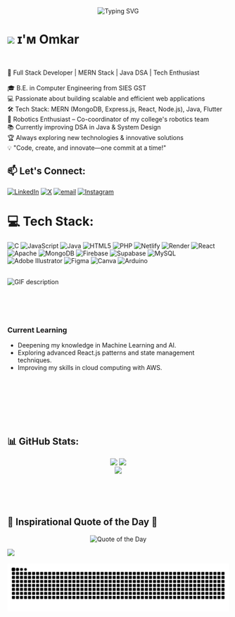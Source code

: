 <!-- Banner Section -->
<div align="center">
  <img src="https://readme-typing-svg.demolab.com?font=Fira+Code&size=30&duration=4000&pause=1000&color=54BDF7&center=true&vCenter=true&width=435&lines=Full+Stack+Developer;Robotics+Enthusiast;Problem+Solver" alt="Typing SVG" />
</div>

<!--Header Name-->
# <img src="https://emojis.slackmojis.com/emojis/images/1531849430/4246/blob-sunglasses.gif?1531849430" width="30"/> ɪ'ᴍ Omkar
<br /> 


🚀 Full Stack Developer | MERN Stack | Java DSA | Tech Enthusiast<br><br>🎓 B.E. in Computer Engineering from SIES GST<br>💻 Passionate about building scalable and efficient web applications<br>🛠️ Tech Stack: MERN (MongoDB, Express.js, React, Node.js), Java, Flutter<br>🤖 Robotics Enthusiast – Co-coordinator of my college's robotics team<br>📚 Currently improving DSA in Java & System Design<br>🏆 Always exploring new technologies & innovative solutions<br>💡 "Code, create, and innovate—one commit at a time!"

## 📫 Let's Connect:

[![LinkedIn](https://img.shields.io/badge/LinkedIn-%230077B5.svg?logo=linkedin&logoColor=white)](https://linkedin.com/in/omkar-tigade) [![X](https://img.shields.io/badge/X-black.svg?logo=X&logoColor=white)](https://x.com/OTigade) [![email](https://img.shields.io/badge/Email-D14836?logo=gmail&logoColor=white)](mailto:omkartigade@gmail.com) [![Instagram](https://img.shields.io/badge/Instagram-%23E4405F.svg?logo=Instagram&logoColor=white)](https://instagram.com/omkar_1705_) 

# 💻 Tech Stack:

![C](https://img.shields.io/badge/c-%2300599C.svg?style=for-the-badge&logo=c&logoColor=white) ![JavaScript](https://img.shields.io/badge/javascript-%23323330.svg?style=for-the-badge&logo=javascript&logoColor=%23F7DF1E) ![Java](https://img.shields.io/badge/java-%23ED8B00.svg?style=for-the-badge&logo=openjdk&logoColor=white) ![HTML5](https://img.shields.io/badge/html5-%23E34F26.svg?style=for-the-badge&logo=html5&logoColor=white) ![PHP](https://img.shields.io/badge/php-%23777BB4.svg?style=for-the-badge&logo=php&logoColor=white) ![Netlify](https://img.shields.io/badge/netlify-%23000000.svg?style=for-the-badge&logo=netlify&logoColor=#00C7B7) ![Render](https://img.shields.io/badge/Render-%46E3B7.svg?style=for-the-badge&logo=render&logoColor=white) ![React](https://img.shields.io/badge/react-%2320232a.svg?style=for-the-badge&logo=react&logoColor=%2361DAFB) ![Apache](https://img.shields.io/badge/apache-%23D42029.svg?style=for-the-badge&logo=apache&logoColor=white) ![MongoDB](https://img.shields.io/badge/MongoDB-%234ea94b.svg?style=for-the-badge&logo=mongodb&logoColor=white) ![Firebase](https://img.shields.io/badge/firebase-a08021?style=for-the-badge&logo=firebase&logoColor=ffcd34) ![Supabase](https://img.shields.io/badge/Supabase-3ECF8E?style=for-the-badge&logo=supabase&logoColor=white) ![MySQL](https://img.shields.io/badge/mysql-4479A1.svg?style=for-the-badge&logo=mysql&logoColor=white) ![Adobe Illustrator](https://img.shields.io/badge/adobe%20illustrator-%23FF9A00.svg?style=for-the-badge&logo=adobe%20illustrator&logoColor=white) ![Figma](https://img.shields.io/badge/figma-%23F24E1E.svg?style=for-the-badge&logo=figma&logoColor=white) ![Canva](https://img.shields.io/badge/Canva-%2300C4CC.svg?style=for-the-badge&logo=Canva&logoColor=white) ![Arduino](https://img.shields.io/badge/-Arduino-00979D?style=for-the-badge&logo=Arduino&logoColor=white)
<br />
<br />

<picture>
  <source media="(prefers-color-scheme: dark)" srcset="./Skills_Animation_Dark.gif">
  <source media="(prefers-color-scheme: light)" srcset="./Skills_Animation_White.gif">
  <img align="left" alt="GIF description" src="./Skills_Animation_White.gif">
</picture>
<br />
<br />
<br />
<br />
<br />

<h3 align="left">Current Learning</h3>

<ul align="left">
  <li>Deepening my knowledge in Machine Learning and AI.</li>
  <li>Exploring advanced React.js patterns and state management techniques.</li>
  <li>Improving my skills in cloud computing with AWS.</li>
</ul>
<br />
<br />
<br />
<br />
<br />
<br />



## 📊 GitHub Stats:

<p align="center">
  <img src="https://github-readme-stats.vercel.app/api?username=omkar1705&theme=dark&hide_border=false&include_all_commits=false&count_private=false" />
  <img src="https://github-readme-streak-stats.herokuapp.com/?user=omkar1705&theme=dark&hide_border=false" />
  <br>
  <img src="https://github-readme-stats.vercel.app/api/top-langs/?username=omkar1705&theme=dark&hide_border=false&include_all_commits=false&count_private=false&layout=compact" />
</p>

<br />
<br />
<br />

  
## 🌟 Inspirational Quote of the Day 🌟  
  <p align="center">
  <img src="https://quotes-github-readme.vercel.app/api?type=horizontal&theme=radical" alt="Quote of the Day">
</p>


[![](https://visitcount.itsvg.in/api?id=omkar1705&icon=0&color=0)](https://visitcount.itsvg.in)

<picture>
  <source media="(prefers-color-scheme: dark)" srcset="https://raw.githubusercontent.com/omkar1705/omkar1705/output/github-snake-dark.svg" />
  <source media="(prefers-color-scheme: light)" srcset="https://raw.githubusercontent.com/omkar1705/omkar1705/output/github-snake.svg" />
  <img alt="github-snake" src="https://raw.githubusercontent.com/omkar1705/omkar1705/output/github-snake.svg" />
</picture>

